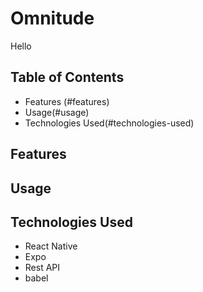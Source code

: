 # Omnitude

Hello

## Table of Contents

- Features (#features)
- Usage(#usage)
- Technologies Used(#technologies-used)

## Features


## Usage



## Technologies Used

- React Native
- Expo
- Rest API
- babel